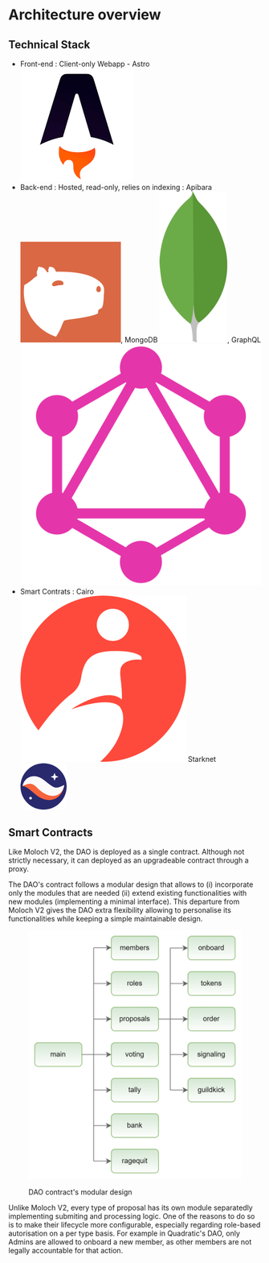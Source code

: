 # Architecture overview

## Technical Stack

* Front-end : Client-only Webapp - Astro<img src="../.gitbook/assets/astro.png" alt="" data-size="line">
* Back-end : Hosted, read-only, relies on indexing : Apibara <img src="../.gitbook/assets/apibara (1).png" alt="" data-size="line">, MongoDB <img src="../.gitbook/assets/mongo.png" alt="" data-size="line">, GraphQL<img src="../.gitbook/assets/GraphQL.png" alt="" data-size="line">
* Smart Contrats : Cairo <img src="../.gitbook/assets/cairo.svg" alt="" data-size="line"> Starknet <img src="../.gitbook/assets/image.png" alt="" data-size="line">

## Smart Contracts&#x20;

Like Moloch V2, the DAO is deployed as a single contract. Although not strictly necessary, it can deployed as an upgradeable contract through a proxy.

The DAO's contract follows a modular design that allows to (i) incorporate only the modules that are needed (ii) extend existing functionalities with new modules (implementing a minimal interface). This departure from Moloch V2 gives the DAO extra flexibility allowing to personalise its functionalities while keeping a simple maintainable design.



<figure><img src="../.gitbook/assets/image (1) (1).png" alt=""><figcaption><p>DAO contract's modular design</p></figcaption></figure>

Unlike Moloch V2, every type of proposal has its own module separatedly implementing submiting and processing logic. One of the reasons to do so is to make their lifecycle more configurable, especially regarding role-based autorisation on a per type basis. For example in Quadratic's DAO, only Admins are allowed to onboard a new member, as other members are not legally accountable for that action.
